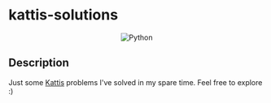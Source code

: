 # kattis-solutions

<div align="center" display="flex">
    <img src="https://img.shields.io/badge/python-3670A0?style=for-the-badge&logo=python&logoColor=ffdd54" alt="Python"/>
</div>

## Description

Just some [Kattis](https://open.kattis.com/problems) problems I've solved in my spare time. Feel free to explore :)
